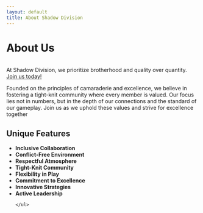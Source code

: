 ```yaml
---
layout: default
title: About Shadow Division  
---
```


<div class="post">
	<h1 class="pageTitle">About Us</h1>
	<img src="{{ '/assets/img/shadow_team.jpg' | relative_url }}" alt="">
	<p class="intro">
At Shadow Division, we prioritize brotherhood and quality over quantity. <a href="https://discord.gg/PKYvjKpKdr">Join us today!</a></p>
	<p>Founded on the principles of camaraderie and excellence, we believe in fostering a tight-knit community where every member is valued. Our focus lies not in numbers, but in the depth of our connections and the standard of our gameplay. Join us as we uphold these values and strive for excellence together</p>
	<h2>Unique Features</h2>
	<ul>
<li><strong>Inclusive Collaboration</strong></li>
<li><strong>Conflict-Free Environment</strong></li>
<li><strong>Respectful Atmosphere</strong></li>
<li><strong>Tight-Knit Community</strong></li>
<li><strong>Flexibility in Play</strong></li>
<li><strong>Commitment to Excellence</strong></li>
<li><strong>Innovative Strategies</strong></li>
<li><strong>Active Leadership</strong></li>
 
  <!--	<li><a href="https://github.com/adobe-webplatform/dropcap.js">Drop Cap</a> on posts</li> 
  		<li><a href="http://typecast.com/blog/a-more-modern-scale-for-web-typography">A Better Type Scale</a></li>
  -->	

    </ul>
</div>

